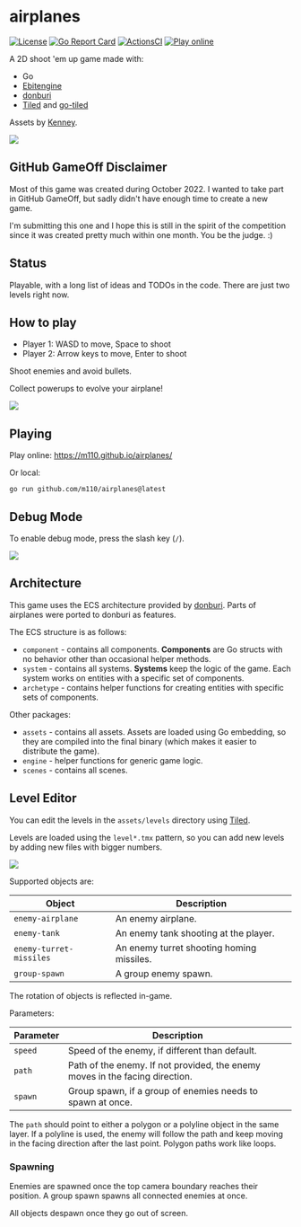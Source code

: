 # airplanes

[![License](https://img.shields.io/badge/license-MIT-blue.svg)](https://github.com/m110/airplanes/blob/master/LICENSE)
[![Go Report Card](https://goreportcard.com/badge/github.com/m110/airplanes)](https://goreportcard.com/report/github.com/m110/airplanes)
[![ActionsCI](https://github.com/m110/airplanes/actions/workflows/deploy-web.yml/badge.svg)](https://github.com/m110/airplanes/actions/workflows/deploy-web.yml)
[![Play online](https://img.shields.io/static/v1?label=play&message=online&color=brightgreen&logo=github)](https://m110.github.io/airplanes/)

A 2D shoot 'em up game made with:

* Go
* [Ebitengine](https://github.com/hajimehoshi/ebiten)
* [donburi](https://github.com/yohamta/donburi)
* [Tiled](https://www.mapeditor.org/) and [go-tiled](https://github.com/lafriks/go-tiled)

Assets by [Kenney](https://kenney.nl).

![](docs/screenshot.png)

## GitHub GameOff Disclaimer

Most of this game was created during October 2022. I wanted to take part in GitHub GameOff,
but sadly didn't have enough time to create a new game.

I'm submitting this one and I hope this is still in the spirit of the competition since it was created pretty much within one month.
You be the judge. :)

## Status

Playable, with a long list of ideas and TODOs in the code. There are just two levels right now.

## How to play

* Player 1: WASD to move, Space to shoot
* Player 2: Arrow keys to move, Enter to shoot

Shoot enemies and avoid bullets.

Collect powerups to evolve your airplane!

![](docs/evolution.gif)

## Playing

Play online: https://m110.github.io/airplanes/

Or local:

```
go run github.com/m110/airplanes@latest
```

## Debug Mode

To enable debug mode, press the slash key (`/`).

![](docs/debug.png)

## Architecture

This game uses the ECS architecture provided by [donburi](https://github.com/yohamta/donburi).
Parts of airplanes were ported to donburi as features.

The ECS structure is as follows:

* `component` - contains all components. **Components** are Go structs with no behavior other than occasional helper methods.
* `system` - contains all systems. **Systems** keep the logic of the game. Each system works on entities with a specific set of components.
* `archetype` - contains helper functions for creating entities with specific sets of components.

Other packages:

* `assets` - contains all assets. Assets are loaded using Go embedding, so they are compiled into the final binary (which makes it easier to distribute the game).
* `engine` - helper functions for generic game logic.
* `scenes` - contains all scenes.

## Level Editor

You can edit the levels in the `assets/levels` directory using [Tiled](https://www.mapeditor.org/).

Levels are loaded using the `level*.tmx` pattern, so you can add new levels by adding new files with bigger numbers.

![](docs/editor.png)

Supported objects are:

| Object                  | Description                               |
|-------------------------|-------------------------------------------|
| `enemy-airplane`        | An enemy airplane.                        |
| `enemy-tank`            | An enemy tank shooting at the player.     |
| `enemy-turret-missiles` | An enemy turret shooting homing missiles. |
| `group-spawn`           | A group enemy spawn.                      |

The rotation of objects is reflected in-game.

Parameters:

| Parameter | Description                                                                  |
|-----------|------------------------------------------------------------------------------|
| `speed`   | Speed of the enemy, if different than default.                               |
| `path`    | Path of the enemy. If not provided, the enemy moves in the facing direction. |
| `spawn`   | Group spawn, if a group of enemies needs to spawn at once.                   |   

The `path` should point to either a polygon or a polyline object in the same layer.
If a polyline is used, the enemy will follow the path and keep moving in the facing direction after the last point.
Polygon paths work like loops.

### Spawning

Enemies are spawned once the top camera boundary reaches their position.
A group spawn spawns all connected enemies at once.

All objects despawn once they go out of screen.
